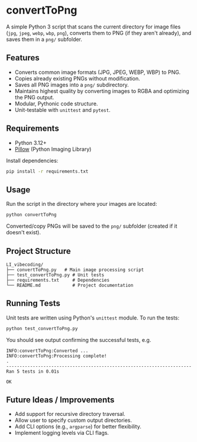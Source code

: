 # convertToPng

A simple Python 3 script that scans the current directory for image files (`jpg`, `jpeg`, `webp`, `wbp`, `png`), converts them to PNG (if they aren't already), and saves them in a `png/` subfolder.

## Features

- Converts common image formats (JPG, JPEG, WEBP, WBP) to PNG.
- Copies already existing PNGs without modification.
- Saves all PNG images into a `png/` subdirectory.
- Maintains highest quality by converting images to RGBA and optimizing the PNG output.
- Modular, Pythonic code structure.
- Unit-testable with `unittest` and `pytest`.

## Requirements

- Python 3.12+
- [Pillow](https://python-pillow.org) (Python Imaging Library)

Install dependencies:

```bash
pip install -r requirements.txt
```

## Usage

Run the script in the directory where your images are located:

```bash
python convertToPng
```

Converted/copy PNGs will be saved to the `png/` subfolder (created if it doesn't exist).

## Project Structure

```
LI_vibecoding/
├── convertToPng.py   # Main image processing script
├── test_convertToPng.py # Unit tests
├── requirements.txt     # Dependencies
└── README.md            # Project documentation
```

## Running Tests

Unit tests are written using Python's `unittest` module. To run the tests:

```bash
python test_convertToPng.py
```

You should see output confirming the successful tests, e.g.

```
INFO:convertToPng:Converted ...
INFO:convertToPng:Processing complete!
.
----------------------------------------------------------------------
Ran 5 tests in 0.01s

OK
```

## Future Ideas / Improvements

- Add support for recursive directory traversal.
- Allow user to specify custom output directories.
- Add CLI options (e.g., `argparse`) for better flexibility.
- Implement logging levels via CLI flags.
